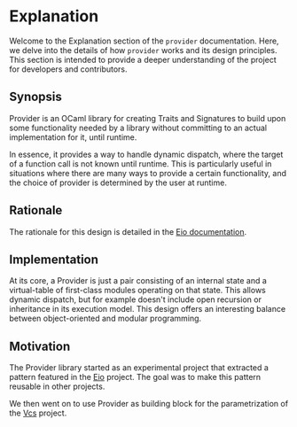 # Explanation

Welcome to the Explanation section of the `provider` documentation. Here, we delve into the details of how `provider` works and its design principles. This section is intended to provide a deeper understanding of the project for developers and contributors.

## Synopsis

Provider is an OCaml library for creating Traits and Signatures to build upon some functionality needed by a library without committing to an actual implementation for it, until runtime.

In essence, it provides a way to handle dynamic dispatch, where the target of a function call is not known until runtime. This is particularly useful in situations where there are many ways to provide a certain functionality, and the choice of provider is determined by the user at runtime.

## Rationale

The rationale for this design is detailed in the [Eio documentation](https://github.com/ocaml-multicore/eio/blob/main/doc/rationale.md#dynamic-dispatch).

## Implementation

At its core, a Provider is just a pair consisting of an internal state and a virtual-table of first-class modules operating on that state. This allows dynamic dispatch, but for example doesn't include open recursion or inheritance in its execution model. This design offers an interesting balance between object-oriented and modular programming.

## Motivation

The Provider library started as an experimental project that extracted a pattern featured in the [Eio](https://github.com/ocaml-multicore/eio) project. The goal was to make this pattern reusable in other projects.

We then went on to use Provider as building block for the parametrization of the [Vcs](https://mbarbin.github.io/vcs/) project.
